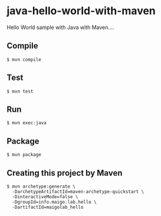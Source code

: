  # java-hello-world-with-maven 
Hello World sample with Java with Maven....

## Compile 

```
$ mvn compile  
```
 
## Test

```
$ mvn test
```

## Run

```
$ mvn exec:java
```

## Package

```
$ mvn package
```

## Creating this project by Maven

```
$ mvn archetype:generate \
  -DarchetypeArtifactId=maven-archetype-quickstart \
  -DinteractiveMode=false \
  -DgroupId=info.maigo.lab.hello \
  -DartifactId=maigolab_hello
```

